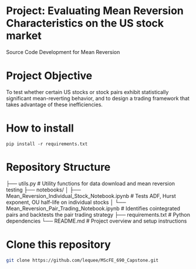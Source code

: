 # Project: Evaluating Mean Reversion Characteristics on the US stock market
Source Code Development for Mean Reversion

# Project Objective

To test whether certain US stocks or stock pairs exhibit statistically significant mean-reverting behavior, and to design a trading framework that takes advantage of these inefficiencies.

# How to install 
```shell
pip install -r requirements.txt
```



# Repository Structure
├── utils.py # Utility functions for data download and mean reversion testing
├── notebooks/
│ ├── Mean_Reversion_Individual_Stock_Notebook.ipynb # Tests ADF, Hurst exponent, OU half-life on individual stocks
│ └── Mean_Reversion_Pair_Trading_Notebook.ipynb # Identifies cointegrated pairs and backtests the pair trading strategy
├── requirements.txt # Python dependencies
└── README.md # Project overview and setup instructions

# Clone this repository

```bash
git clone https://github.com/lequee/MScFE_690_Capstone.git
```

